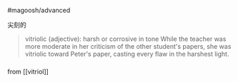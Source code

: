 #magoosh/advanced

尖刻的

> vitriolic (adjective): harsh or corrosive in tone 
While the teacher was more moderate in her criticism of the other student's papers, she was vitriolic toward Peter's paper, casting every flaw in the harshest light. 

###
from [[vitriol]]